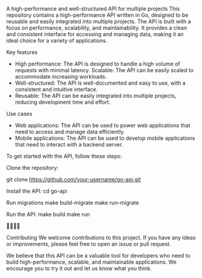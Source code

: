 A high-performance and well-structured API for multiple projects
This repository contains a high-performance API written in Go, designed to be reusable and easily integrated into multiple projects. The API is built with a focus on performance, scalability, and maintainability. It provides a clean and consistent interface for accessing and managing data, making it an ideal choice for a variety of applications.

Key features
- High performance: The API is designed to handle a high volume of requests with minimal latency.
Scalable: The API can be easily scaled to accommodate increasing workloads.
- Well-structured: The API is well-documented and easy to use, with a consistent and intuitive interface.
- Reusable: The API can be easily integrated into multiple projects, reducing development time and effort.

Use cases
- Web applications: The API can be used to power web applications that need to access and manage data efficiently.
- Mobile applications: The API can be used to develop mobile applications that need to interact with a backend server.

To get started with the API, follow these steps:

Clone the repository:

git clone https://github.com/your-username/go-api.git

Install the API:
cd go-api

Run migrations
make build-migrate
make run-migrate

Run the API:
make build
make run

🚀🚀🚀🚀

Contributing
We welcome contributions to this project. If you have any ideas or improvements, please feel free to open an issue or pull request.

We believe that this API can be a valuable tool for developers who need to build high-performance, scalable, and maintainable applications. We encourage you to try it out and let us know what you think.
